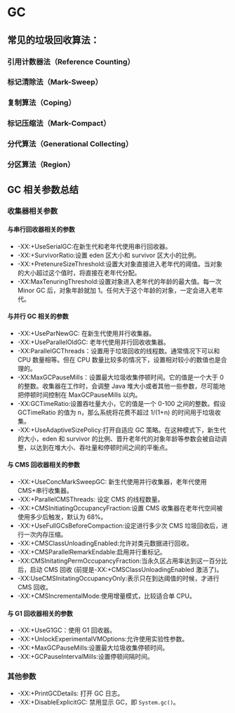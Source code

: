 # GC

## 常见的垃圾回收算法：

### 引用计数器法（Reference Counting）

### 标记清除法（Mark-Sweep）

### 复制算法（Coping）

### 标记压缩法（Mark-Compact）

### 分代算法（Generational Collecting）

### 分区算法（Region）

## GC 相关参数总结

### 收集器相关参数

#### 与串行回收器相关的参数

* -XX:+UseSerialGC:在新生代和老年代使用串行回收器。
* -XX:+SurvivorRatio:设置 eden 区大小和 survivor 区大小的比例。
* -XX:+PretenureSizeThreshold:设置大对象直接进入老年代的阈值。当对象的大小超过这个值时，将直接在老年代分配。
* -XX:MaxTenuringThreshold:设置对象进入老年代的年龄的最大值。每一次 Minor GC 后，对象年龄就加 1。任何大于这个年龄的对象，一定会进入老年代。

#### 与并行 GC 相关的参数

* -XX:+UseParNewGC: 在新生代使用并行收集器。
* -XX:+UseParallelOldGC: 老年代使用并行回收收集器。
* -XX:ParallelGCThreads：设置用于垃圾回收的线程数。通常情况下可以和 CPU 数量相等。但在 CPU 数量比较多的情况下，设置相对较小的数值也是合理的。
* -XX:MaxGCPauseMills：设置最大垃圾收集停顿时间。它的值是一个大于 0 的整数。收集器在工作时，会调整 Java 堆大小或者其他一些参数，尽可能地把停顿时间控制在 MaxGCPauseMills 以内。
* -XX:GCTimeRatio:设置吞吐量大小，它的值是一个 0-100 之间的整数。假设 GCTimeRatio 的值为 n，那么系统将花费不超过 1/(1+n) 的时间用于垃圾收集。
* -XX:+UseAdaptiveSizePolicy:打开自适应 GC 策略。在这种模式下，新生代的大小，eden 和 survivor 的比例、晋升老年代的对象年龄等参数会被自动调整，以达到在堆大小、吞吐量和停顿时间之间的平衡点。

#### 与 CMS 回收器相关的参数

* -XX:+UseConcMarkSweepGC: 新生代使用并行收集器，老年代使用 CMS+串行收集器。
* -XX:+ParallelCMSThreads: 设定 CMS 的线程数量。
* -XX:+CMSInitiatingOccupancyFraction:设置 CMS 收集器在老年代空间被使用多少后触发，默认为 68%。
* -XX:+UseFullGCsBeforeCompaction:设定进行多少次 CMS 垃圾回收后，进行一次内存压缩。
* -XX:+CMSClassUnloadingEnabled:允许对类元数据进行回收。
* -XX:+CMSParallelRemarkEndable:启用并行重标记。
* -XX:CMSInitatingPermOccupancyFraction:当永久区占用率达到这一百分比后，启动 CMS 回收 (前提是-XX:+CMSClassUnloadingEnabled 激活了)。
* -XX:UseCMSInitatingOccupancyOnly:表示只在到达阈值的时候，才进行 CMS 回收。
* -XX:+CMSIncrementalMode:使用增量模式，比较适合单 CPU。

#### 与 G1 回收器相关的参数

* -XX:+UseG1GC：使用 G1 回收器。
* -XX:+UnlockExperimentalVMOptions:允许使用实验性参数。
* -XX:+MaxGCPauseMills:设置最大垃圾收集停顿时间。
* -XX:+GCPauseIntervalMills:设置停顿间隔时间。

### 其他参数

* -XX:+PrintGCDetails: 打开 GC 日志。
* -XX:+DisableExplicitGC: 禁用显示 GC，即 `System.gc()`。